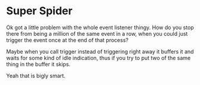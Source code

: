 # Super Spider
Ok got a little problem with the whole event listener thingy. How do you stop
there from being a million of the same event in a row, when you could just
trigger the event once at the end of that process?

Maybe when you call trigger instead of triggering right away it buffers it and
waits for some kind of idle indication, thus if you try to put two of the same
thing in the buffer it skips.

Yeah that is bigly smart.